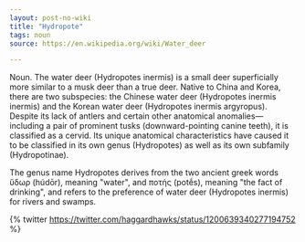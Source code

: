 ```yaml
---
layout: post-no-wiki
title: "Hydropote"
tags: noun
source: https://en.wikipedia.org/wiki/Water_deer

---
```


Noun. The water deer (Hydropotes inermis) is a small deer superficially more similar to a musk deer than a true deer. Native to China and Korea, there are two subspecies: the Chinese water deer (Hydropotes inermis inermis) and the Korean water deer (Hydropotes inermis argyropus). Despite its lack of antlers and certain other anatomical anomalies—including a pair of prominent tusks (downward-pointing canine teeth), it is classified as a cervid. Its unique anatomical characteristics have caused it to be classified in its own genus (Hydropotes) as well as its own subfamily (Hydropotinae).

The genus name Hydropotes derives from the two ancient greek words ὕδωρ (húdōr), meaning "water", and ποτής (potḗs), meaning "the fact of drinking", and refers to the preference of water deer (Hydropotes inermis) for rivers and swamps.

{% twitter https://twitter.com/haggardhawks/status/1200639340277194752 %}
